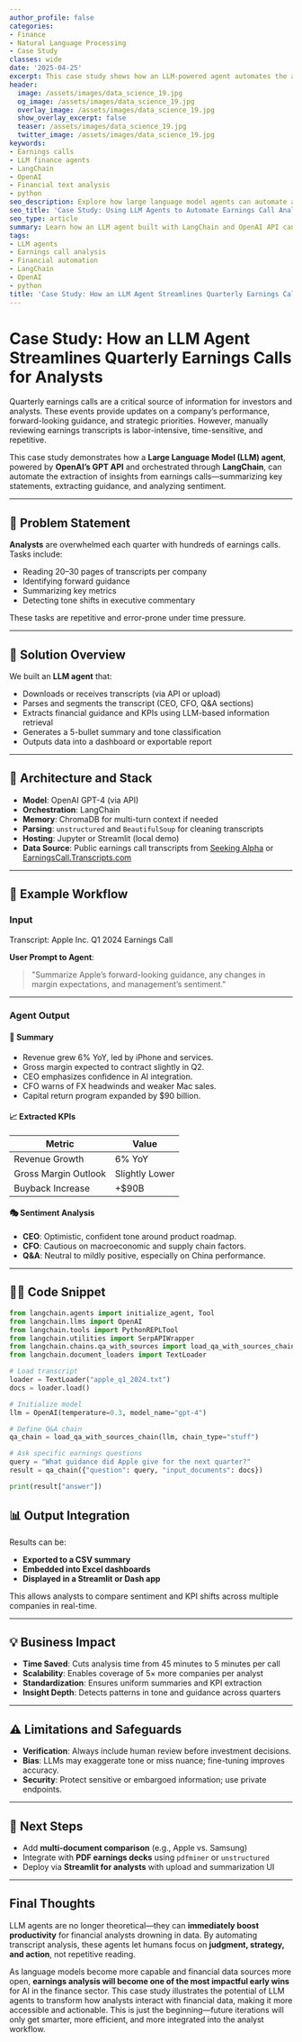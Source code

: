 ```yaml
---
author_profile: false
categories:
- Finance
- Natural Language Processing
- Case Study
classes: wide
date: '2025-04-25'
excerpt: This case study shows how an LLM-powered agent automates the analysis of earnings call transcripts—summarizing key points, extracting financial guidance, and improving analyst productivity.
header:
  image: /assets/images/data_science_19.jpg
  og_image: /assets/images/data_science_19.jpg
  overlay_image: /assets/images/data_science_19.jpg
  show_overlay_excerpt: false
  teaser: /assets/images/data_science_19.jpg
  twitter_image: /assets/images/data_science_19.jpg
keywords:
- Earnings calls
- LLM finance agents
- LangChain
- OpenAI
- Financial text analysis
- python
seo_description: Explore how large language model agents can automate and streamline the analysis of quarterly earnings calls for financial analysts using OpenAI and LangChain.
seo_title: 'Case Study: Using LLM Agents to Automate Earnings Call Analysis'
seo_type: article
summary: Learn how an LLM agent built with LangChain and OpenAI API can extract financial guidance, sentiment, and KPIs from quarterly earnings call transcripts, automating a time-consuming task for financial analysts.
tags:
- LLM agents
- Earnings call analysis
- Financial automation
- LangChain
- OpenAI
- python
title: 'Case Study: How an LLM Agent Streamlines Quarterly Earnings Calls for Analysts'
---
```


# Case Study: How an LLM Agent Streamlines Quarterly Earnings Calls for Analysts

Quarterly earnings calls are a critical source of information for investors and analysts. These events provide updates on a company’s performance, forward-looking guidance, and strategic priorities. However, manually reviewing earnings transcripts is labor-intensive, time-sensitive, and repetitive.

This case study demonstrates how a **Large Language Model (LLM) agent**, powered by **OpenAI’s GPT API** and orchestrated through **LangChain**, can automate the extraction of insights from earnings calls—summarizing key statements, extracting guidance, and analyzing sentiment.

---

## 🔧 Problem Statement

**Analysts** are overwhelmed each quarter with hundreds of earnings calls. Tasks include:
- Reading 20–30 pages of transcripts per company
- Identifying forward guidance
- Summarizing key metrics
- Detecting tone shifts in executive commentary

These tasks are repetitive and error-prone under time pressure.

---

## 🤖 Solution Overview

We built an **LLM agent** that:
- Downloads or receives transcripts (via API or upload)
- Parses and segments the transcript (CEO, CFO, Q&A sections)
- Extracts financial guidance and KPIs using LLM-based information retrieval
- Generates a 5-bullet summary and tone classification
- Outputs data into a dashboard or exportable report

---

## 🧱 Architecture and Stack

- **Model**: OpenAI GPT-4 (via API)
- **Orchestration**: LangChain
- **Memory**: ChromaDB for multi-turn context if needed
- **Parsing**: `unstructured` and `BeautifulSoup` for cleaning transcripts
- **Hosting**: Jupyter or Streamlit (local demo)
- **Data Source**: Public earnings call transcripts from [Seeking Alpha](https://seekingalpha.com) or [EarningsCall.Transcripts.com](https://www.earningscalltranscripts.com)

---

## 🧪 Example Workflow

### Input

Transcript: Apple Inc. Q1 2024 Earnings Call

**User Prompt to Agent**:
> "Summarize Apple’s forward-looking guidance, any changes in margin expectations, and management’s sentiment."

---

### Agent Output

#### 📌 Summary

- Revenue grew 6% YoY, led by iPhone and services.
- Gross margin expected to contract slightly in Q2.
- CEO emphasizes confidence in AI integration.
- CFO warns of FX headwinds and weaker Mac sales.
- Capital return program expanded by $90 billion.

#### 📈 Extracted KPIs

| Metric              | Value            |
|---------------------|------------------|
| Revenue Growth      | 6% YoY           |
| Gross Margin Outlook| Slightly Lower   |
| Buyback Increase    | +$90B            |

#### 🎭 Sentiment Analysis

- **CEO**: Optimistic, confident tone around product roadmap.
- **CFO**: Cautious on macroeconomic and supply chain factors.
- **Q&A**: Neutral to mildly positive, especially on China performance.

---

## 🧑‍💻 Code Snippet

```python
from langchain.agents import initialize_agent, Tool
from langchain.llms import OpenAI
from langchain.tools import PythonREPLTool
from langchain.utilities import SerpAPIWrapper
from langchain.chains.qa_with_sources import load_qa_with_sources_chain
from langchain.document_loaders import TextLoader

# Load transcript
loader = TextLoader("apple_q1_2024.txt")
docs = loader.load()

# Initialize model
llm = OpenAI(temperature=0.3, model_name="gpt-4")

# Define Q&A chain
qa_chain = load_qa_with_sources_chain(llm, chain_type="stuff")

# Ask specific earnings questions
query = "What guidance did Apple give for the next quarter?"
result = qa_chain({"question": query, "input_documents": docs})

print(result["answer"])
```

## 📊 Output Integration

Results can be:

- **Exported to a CSV summary**
- **Embedded into Excel dashboards**
- **Displayed in a Streamlit or Dash app**

This allows analysts to compare sentiment and KPI shifts across multiple companies in real-time.

---

## 💡 Business Impact

- **Time Saved**: Cuts analysis time from 45 minutes to 5 minutes per call  
- **Scalability**: Enables coverage of 5× more companies per analyst  
- **Standardization**: Ensures uniform summaries and KPI extraction  
- **Insight Depth**: Detects patterns in tone and guidance across quarters

---

## ⚠️ Limitations and Safeguards

- **Verification**: Always include human review before investment decisions.  
- **Bias**: LLMs may exaggerate tone or miss nuance; fine-tuning improves accuracy.  
- **Security**: Protect sensitive or embargoed information; use private endpoints.

---

## 🚀 Next Steps

- Add **multi-document comparison** (e.g., Apple vs. Samsung)  
- Integrate with **PDF earnings decks** using `pdfminer` or `unstructured`  
- Deploy via **Streamlit for analysts** with upload and summarization UI

---

## Final Thoughts

LLM agents are no longer theoretical—they can **immediately boost productivity** for financial analysts drowning in data. By automating transcript analysis, these agents let humans focus on **judgment, strategy, and action**, not repetitive reading.

As language models become more capable and financial data sources more open, **earnings analysis will become one of the most impactful early wins** for AI in the finance sector.
This case study illustrates the potential of LLM agents to transform how analysts interact with financial data, making it more accessible and actionable.
This is just the beginning—future iterations will only get smarter, more efficient, and more integrated into the analyst workflow.
